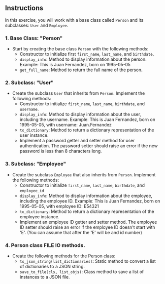## Instructions

In this exercise, you will work with a base class called `Person` and its subclasses: `User` and `Employee`.

### 1. Base Class: "Person"

- Start by creating the base class `Person` with the following methods:
    - Constructor to initialize first `first_name`, `last_name`, and `birthdate`.
    - `display_info`: Method to display information about the person.
        Example: This is Juan Fernandez, born on 1995-05-05
    - `get_full_name`: Method to return the full name of the person.
    

### 2. Subclass: "User"

- Create the subclass `User` that inherits from `Person`. Implement the following methods:
    - Constructor to initialize `first_name`, `last_name`, `birthdate`, and `username`.
    - `display_info`: Method to display information about the user, including the username.
        Example: This is Juan Fernandez, born on 1995-05-05, with username: Juan.Fernandez
    - `to_dictionary`: Method to return a dictionary representation of the user instance.
    - Implement a password getter and setter method for user authentication. The password setter should raise an error if the new password is less than 8 characters long.

### 3. Subclass: "Employee"

- Create the subclass `Employee` that also inherits from `Person`. Implement the following methods:
    - Constructor to initialize `first_name`, `last_name`, `birthdate`, and `employee_id`
    - `display_info`: Method to display information about the employee, including the employee ID.
        Example: This is Juan Fernandez, born on 1995-05-05, with employee ID: E54321
    - `to_dictionary`: Method to return a dictionary representation of the employee instance.
    - Implement an employee ID getter and setter method. The employee ID setter should raise an error if the employee ID doesn't start with 'E'.
    (You can assume that after the 'E' will be and id number)

### 4. Person class FILE IO methods.

- Create the following methods for the Person class:
    - `to_json_string(list_dictionaries)`: Static method to convert a list of dictionaries to a JSON string.
    - `save_to_file(cls, list_objs)`: Class method to save a list of instances to a JSON file.
